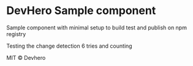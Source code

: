 # DevHero Sample component

Sample component with minimal setup to build test and publish on npm registry

Testing the change detection 6 tries and counting

MIT © Devhero
